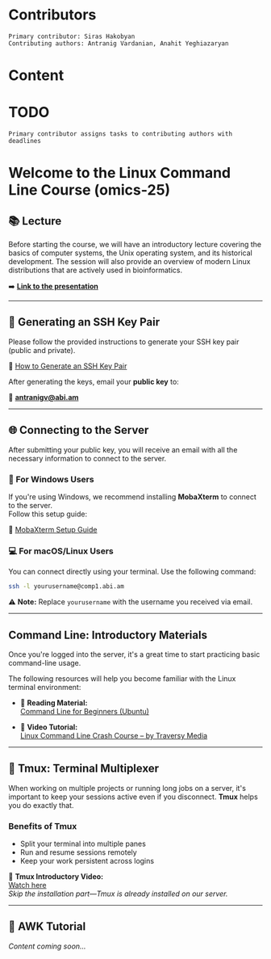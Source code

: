   # Contributors
    Primary contributor: Siras Hakobyan
    Contributing authors: Antranig Vardanian, Anahit Yeghiazaryan
  # Content  
  # TODO
    Primary contributor assigns tasks to contributing authors with deadlines

# Welcome to the Linux Command Line Course (omics-25)

## 📚 Lecture

Before starting the course, we will have an introductory lecture covering the basics of computer systems, the Unix operating system, and its historical development. The session will also provide an overview of modern Linux distributions that are actively used in bioinformatics.

➡️ **[Link to the presentation]()**

---

## 🔐 Generating an SSH Key Pair

Please follow the provided instructions to generate your SSH key pair (public and private).

🔗 [How to Generate an SSH Key Pair](https://github.com/abi-am/it-resources/blob/main/access-to-server/howto.md)

After generating the keys, email your **public key** to:

📧 **antranigv@abi.am**

---

## 🌐 Connecting to the Server

After submitting your public key, you will receive an email with all the necessary information to connect to the server.

### 🔧 For Windows Users

If you're using Windows, we recommend installing **MobaXterm** to connect to the server.  
Follow this setup guide:

🔗 [MobaXterm Setup Guide](https://github.com/abi-am/it-resources/blob/main/access-to-server/windows-users.md)

### 💻 For macOS/Linux Users

You can connect directly using your terminal. Use the following command:

```bash
ssh -l yourusername@comp1.abi.am
```
⚠️ **Note:** Replace `yourusername` with the username you received via email.

---

## Command Line: Introductory Materials

Once you're logged into the server, it's a great time to start practicing basic command-line usage.

The following resources will help you become familiar with the Linux terminal environment:

- 📖 **Reading Material:**  
  [Command Line for Beginners (Ubuntu)](https://ubuntu.com/tutorials/command-line-for-beginners#1-overview)

- 🎥 **Video Tutorial:**  
  [Linux Command Line Crash Course – by Traversy Media](https://youtu.be/oxuRxtrO2Ag?si=Kdp28s4ho4GYLCnI)

---

## 🧰 Tmux: Terminal Multiplexer

When working on multiple projects or running long jobs on a server, it's important to keep your sessions active even if you disconnect. **Tmux** helps you do exactly that.

### Benefits of Tmux

- Split your terminal into multiple panes  
- Run and resume sessions remotely  
- Keep your work persistent across logins

🎥 **Tmux Introductory Video:**  
[Watch here](https://youtu.be/BHhA_ZKjyxo?si=NkWWDbREiCCncdOQ)  
*Skip the installation part—Tmux is already installed on our server.*

---

## 🧮 AWK Tutorial

*Content coming soon...*
